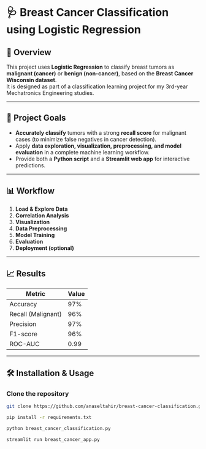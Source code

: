 # 🩺 Breast Cancer Classification using Logistic Regression

## 📖 Overview
This project uses **Logistic Regression** to classify breast tumors as **malignant (cancer)** or **benign (non-cancer)**, based on the **Breast Cancer Wisconsin dataset**.  
It is designed as part of a classification learning project for my 3rd-year Mechatronics Engineering studies.

---

## 🎯 Project Goals
- **Accurately classify** tumors with a strong **recall score** for malignant cases (to minimize false negatives in cancer detection).
- Apply **data exploration, visualization, preprocessing, and model evaluation** in a complete machine learning workflow.
- Provide both a **Python script** and a **Streamlit web app** for interactive predictions.

---

## 📊 Workflow
1. **Load & Explore Data**  
2. **Correlation Analysis**  
3. **Visualization**  
4. **Data Preprocessing**  
5. **Model Training**  
6. **Evaluation**  
7. **Deployment (optional)**  

---

## 📈 Results
| Metric           | Value |
|------------------|-------|
| Accuracy         | 97%   |
| Recall (Malignant) | 96%   |
| Precision        | 97%   |
| F1-score         | 96%   |
| ROC-AUC          | 0.99  |

---

## 🛠 Installation & Usage

### Clone the repository
```bash
git clone https://github.com/anaseltahir/breast-cancer-classification.git


```
```bash
pip install -r requirements.txt
```
```bash
python breast_cancer_classification.py
```
```bash
streamlit run breast_cancer_app.py
```





